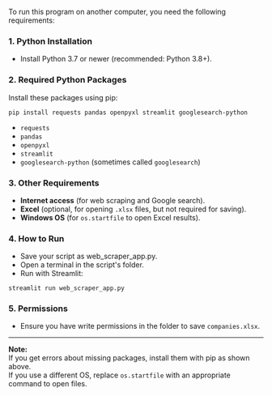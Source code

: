 To run this program on another computer, you need the following requirements:

### 1. **Python Installation**
- Install Python 3.7 or newer (recommended: Python 3.8+).

### 2. **Required Python Packages**
Install these packages using pip:
```
pip install requests pandas openpyxl streamlit googlesearch-python
```
- `requests`
- `pandas`
- `openpyxl`
- `streamlit`
- `googlesearch-python` (sometimes called `googlesearch`)

### 3. **Other Requirements**
- **Internet access** (for web scraping and Google search).
- **Excel** (optional, for opening `.xlsx` files, but not required for saving).
- **Windows OS** (for `os.startfile` to open Excel results).

### 4. **How to Run**
- Save your script as web_scraper_app.py.
- Open a terminal in the script's folder.
- Run with Streamlit:
```
streamlit run web_scraper_app.py
```

### 5. **Permissions**
- Ensure you have write permissions in the folder to save `companies.xlsx`.

---

**Note:**  
If you get errors about missing packages, install them with pip as shown above.  
If you use a different OS, replace `os.startfile` with an appropriate command to open files.
